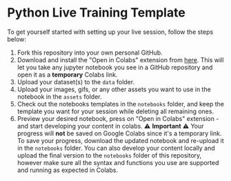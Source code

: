 # Python Live Training Template

To get yourself started with setting up your live session, follow the steps below:

1. Fork this repository into your own personal GitHub.
2. Download and install the "Open in Colabs" extension from [here](https://chrome.google.com/webstore/detail/open-in-colab/iogfkhleblhcpcekbiedikdehleodpjo?hl=en). This will let you take any jupyter notebook you see in a GitHub repository and open it as a **temporary** Colabs link.
3. Upload your dataset(s) to the `data` folder.
4. Upload your images, gifs, or any other assets you want to use in the notebook in the `assets` folder.
5. Check out the notebooks templates in the `notebooks` folder, and keep the template you want for your session while deleting all remaining ones.
6. Preview your desired notebook, press on "Open in Colabs" extension - and start developing your content in colabs.  :warning: **Important** :warning: Your progress will **not** be saved on Google Colabs since it's a temporary link. To save your progress, download the updated notebook and re-upload it in the `notebooks` folder. You can also develop your content locally and upload the final version to the `notebooks` folder of this repository, however make sure all the syntax and functions you use are supported and running as expected in Colabs.
